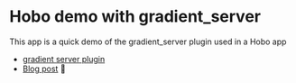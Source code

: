 # Hobo demo with gradient_server

This app is a quick demo of the gradient_server plugin used in a Hobo app

 - [gradient server plugin](http://github.com/tablatom/gradient_server)
 - [Blog post](http://hobocentral.net/blog/2009/06/23/super-easy-cross-browser-gradient-backgrounds/)

